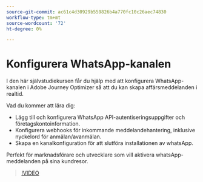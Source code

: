 ```yaml
---
source-git-commit: ac61c4d30929b559826b4a770fc10c26aec74830
workflow-type: tm+mt
source-wordcount: '72'
ht-degree: 0%

---
```

# Konfigurera WhatsApp-kanalen

I den här självstudiekursen får du hjälp med att konfigurera WhatsApp-kanalen i Adobe Journey Optimizer så att du kan skapa affärsmeddelanden i realtid.

Vad du kommer att lära dig:

* Lägg till och konfigurera WhatsApp API-autentiseringsuppgifter och företagskontoinformation.
* Konfigurera webhooks för inkommande meddelandehantering, inklusive nyckelord för anmälan/avanmälan.
* Skapa en kanalkonfiguration för att slutföra installationen av whatsApp.

Perfekt för marknadsförare och utvecklare som vill aktivera whatsApp-meddelanden på sina kundresor.

>[!VIDEO](https://video.tv.adobe.com/v/3470268/?learn=on&enablevpops)

